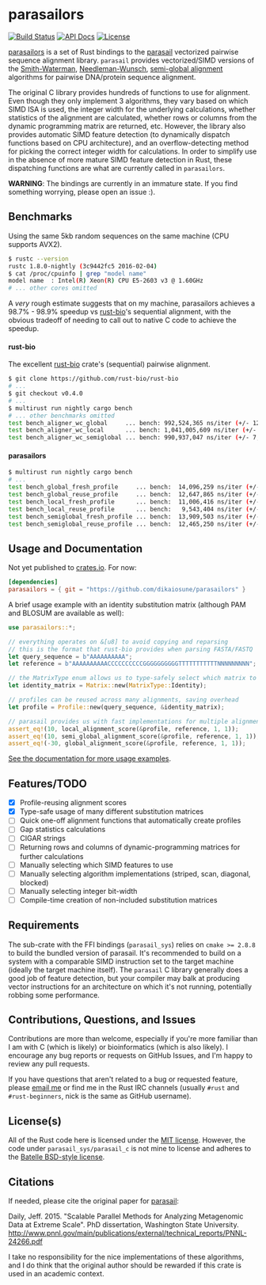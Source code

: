 # parasailors

[![Build Status](https://img.shields.io/travis/dikaiosune/parasailors/master.svg?style=flat-square)](https://travis-ci.org/dikaiosune/parasailors) [![API Docs](https://img.shields.io/badge/API-docs-blue.svg?style=flat-square)](https://dikaiosune.github.io/parasailors) [![License](https://img.shields.io/badge/license-MIT-lightgray.svg?style=flat-square)](https://github.com/dikaiosune/parasailors/blob/master/LICENSE)

[parasailors](https://github.com/dikaiosune/parasailors) is a set of Rust bindings to the [parasail](https://github.com/jeffdaily/parasail) vectorized pairwise sequence alignment library. `parasail` provides vectorized/SIMD versions of the [Smith-Waterman](https://en.wikipedia.org/wiki/Smith%E2%80%93Waterman_algorithm), [Needleman-Wunsch](https://en.wikipedia.org/wiki/Needleman%E2%80%93Wunsch_algorithm), [semi-global alignment](https://en.wikipedia.org/wiki/Sequence_alignment#Global_and_local_alignments) algorithms for pairwise DNA/protein sequence alignment.

The original C library provides hundreds of functions to use for alignment. Even though they only implement 3 algorithms, they vary based on which SIMD ISA is used, the integer width for the underlying calculations, whether statistics of the alignment are calculated, whether rows or columns from the dynamic programming matrix are returned, etc. However, the library also provides automatic SIMD feature detection (to dynamically dispatch functions based on CPU architecture), and an overflow-detecting method for picking the correct integer width for calculations. In order to simplify use in the absence of more mature SIMD feature detection in Rust, these dispatching functions are what are currently called in `parasailors`.

**WARNING**: The bindings are currently in an immature state. If you find something worrying, please open an issue :).

## Benchmarks

Using the same 5kb random sequences on the same machine (CPU supports AVX2).

```bash
$ rustc --version
rustc 1.8.0-nightly (3c9442fc5 2016-02-04)
$ cat /proc/cpuinfo | grep "model name"
model name	: Intel(R) Xeon(R) CPU E5-2603 v3 @ 1.60GHz
# ... other cores omitted
```

A *very* rough estimate suggests that on my machine, parasailors achieves a 98.7% - 98.9% speedup vs [rust-bio](https://github.com/rust-bio/rust-bio)'s sequential alignment, with the obvious tradeoff of needing to call out to native C code to achieve the speedup.

#### rust-bio

The excellent [rust-bio](https://github.com/rust-bio/rust-bio) crate's (sequential) pairwise alignment.

```bash
$ git clone https://github.com/rust-bio/rust-bio
# ...
$ git checkout v0.4.0
# ...
$ multirust run nightly cargo bench
# ... other benchmarks omitted
test bench_aligner_wc_global     ... bench: 992,524,365 ns/iter (+/- 12,619,674)
test bench_aligner_wc_local      ... bench: 1,041,005,609 ns/iter (+/- 14,608,932)
test bench_aligner_wc_semiglobal ... bench: 990,937,047 ns/iter (+/- 7,047,941)
```

#### parasailors

```bash
$ multirust run nightly cargo bench
# ...
test bench_global_fresh_profile     ... bench:  14,096,259 ns/iter (+/- 50,964)
test bench_global_reuse_profile     ... bench:  12,647,865 ns/iter (+/- 55,200)
test bench_local_fresh_profile      ... bench:  11,006,416 ns/iter (+/- 35,788)
test bench_local_reuse_profile      ... bench:   9,543,404 ns/iter (+/- 49,748)
test bench_semiglobal_fresh_profile ... bench:  13,909,503 ns/iter (+/- 30,403)
test bench_semiglobal_reuse_profile ... bench:  12,465,250 ns/iter (+/- 52,930)
```

## Usage and Documentation

Not yet published to [crates.io](https://crates.io). For now:

```toml
[dependencies]
parasailors = { git = "https://github.com/dikaiosune/parasailors" }
```

A brief usage example with an identity substitution matrix (although PAM and BLOSUM are available as well):

```rust
use parasailors::*;

// everything operates on &[u8] to avoid copying and reparsing
// this is the format that rust-bio provides when parsing FASTA/FASTQ
let query_sequence = b"AAAAAAAAAA";
let reference = b"AAAAAAAAAACCCCCCCCCCGGGGGGGGGGTTTTTTTTTTTNNNNNNNNN";

// the MatrixType enum allows us to type-safely select which matrix to use
let identity_matrix = Matrix::new(MatrixType::Identity);

// profiles can be reused across many alignments, saving overhead
let profile = Profile::new(query_sequence, &identity_matrix);

// parasail provides us with fast implementations for multiple alignment types
assert_eq!(10, local_alignment_score(&profile, reference, 1, 1));
assert_eq!(10, semi_global_alignment_score(&profile, reference, 1, 1));
assert_eq!(-30, global_alignment_score(&profile, reference, 1, 1));
```

[See the documentation for more usage examples](https://dikaiosune.github.io/parasailors).

## Features/TODO

- [x] Profile-reusing alignment scores
- [x] Type-safe usage of many different substitution matrices
- [ ] Quick one-off alignment functions that automatically create profiles
- [ ] Gap statistics calculations
- [ ] CIGAR strings
- [ ] Returning rows and columns of dynamic-programming matrices for further calculations
- [ ] Manually selecting which SIMD features to use
- [ ] Manually selecting algorithm implementations (striped, scan, diagonal, blocked)
- [ ] Manually selecting integer bit-width
- [ ] Compile-time creation of non-included substitution matrices

## Requirements

The sub-crate with the FFI bindings (`parasail_sys`) relies on `cmake >= 2.8.8` to build the bundled version of parasail. It's recommended to build on a system with a comparable SIMD instruction set to the target machine (ideally the target machine itself). The `parasail` C library generally does a good job of feature detection, but your compiler may balk at producing vector instructions for an architecture on which it's not running, potentially robbing some performance.

## Contributions, Questions, and Issues

Contributions are more than welcome, especially if you're more familiar than I am with C (which is likely) or bioinformatics (which is also likely). I encourage any bug reports or requests on GitHub Issues, and I'm happy to review any pull requests.

If you have questions that aren't related to a bug or requested feature, please [email me](mailto:adam.n.perry@gmail.com) or find me in the Rust IRC channels (usually `#rust` and `#rust-beginners`, nick is the same as GitHub username).

## License(s)

All of the Rust code here is licensed under the [MIT license](https://opensource.org/licenses/MIT). However, the code under `parasail_sys/parasail_c` is not mine to license and adheres to the [Batelle BSD-style license](https://github.com/jeffdaily/parasail/blob/master/README.md#license-battelle-bsd-style).

## Citations

If needed, please cite the original paper for [parasail](https://github.com/jeffdaily/parasail/):

Daily, Jeff. 2015. "Scalable Parallel Methods for Analyzing Metagenomic Data at Extreme Scale". PhD dissertation, Washington State University.  http://www.pnnl.gov/main/publications/external/technical_reports/PNNL-24266.pdf

I take no responsibility for the nice implementations of these algorithms, and I do think that the original author should be rewarded if this crate is used in an academic context.
